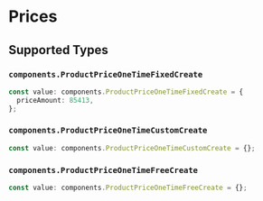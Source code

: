 # Prices


## Supported Types

### `components.ProductPriceOneTimeFixedCreate`

```typescript
const value: components.ProductPriceOneTimeFixedCreate = {
  priceAmount: 85413,
};
```

### `components.ProductPriceOneTimeCustomCreate`

```typescript
const value: components.ProductPriceOneTimeCustomCreate = {};
```

### `components.ProductPriceOneTimeFreeCreate`

```typescript
const value: components.ProductPriceOneTimeFreeCreate = {};
```

